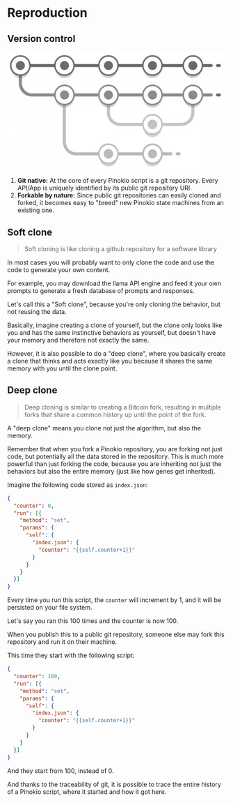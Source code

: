 # Reproduction

## Version control

![git.png](git.png)

1. **Git native:** At the core of every Pinokio script is a git repository. Every API/App is uniquely identified by its public git repository URI.
2. **Forkable by nature:** Since public git repositories can easily cloned and forked, it becomes easy to "breed" new Pinokio state machines from an existing one.

## Soft clone

> Soft cloning is like cloning a github repository for a software library

In most cases you will probably want to only clone the code and use the code to generate your own content.

For example, you may download the llama API engine and feed it your own prompts to generate a fresh database of prompts and responses.

Let's call this a "Soft clone", because you're only cloning the behavior, but not reusing the data.

Basically, imagine creating a clone of yourself, but the clone only looks like you and has the same instinctive behaviors as yourself, but doesn't have your memory and therefore not exactly the same.

However, it is also possible to do a "deep clone", where you basically create a clone that thinks and acts exactly like you because it shares the same memory with you until the clone point. 

## Deep clone

> Deep cloning is similar to creating a Bitcoin fork, resulting in multiple forks that share a common history up until the point of the fork.

A "deep clone" means you clone not just the algorithm, but also the memory.

Remember that when you fork a Pinokio repository, you are forking not just code, but potentially all the data stored in the repository. This is much more powerful than just forking the code, because you are inheriting not just the behaviors but also the entire memory (just like how genes get inherited).

Imagine the following code stored as `index.json`:

```json
{
  "counter": 0,
  "run": [{
    "method": "set",
    "params": {
      "self": {
        "index.json": {
          "counter": "{{self.counter+1}}"
        }
      }
    }
  }]
}
```

Every time you run this script, the `counter` will increment by 1, and it will be persisted on your file system.

Let's say you ran this 100 times and the counter is now 100.

When you publish this to a public git repository, someone else may fork this repository and run it on their machine.

This time they start with the following script:

```json
{
  "counter": 100,
  "run": [{
    "method": "set",
    "params": {
      "self": {
        "index.json": {
          "counter": "{{self.counter+1}}"
        }
      }
    }
  }]
}
```

And they start from 100, instead of 0.

And thanks to the traceability of git, it is possible to trace the entire history of a Pinokio script, where it started and how it got here.

